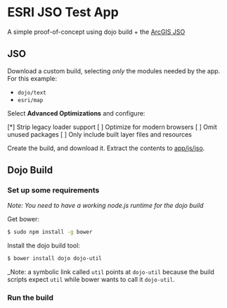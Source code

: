 ESRI JSO Test App
=================

A simple proof-of-concept using dojo build + the [ArcGIS JSO](http://jso.arcgis.com/)


JSO
---

Download a custom build, selecting _only_ the modules needed by the app. For this example:

  * `dojo/text`
  * `esri/map`


Select **Advanced Optimizations** and configure:

 [*] Strip legacy loader support
 [ ] Optimize for modern browsers
 [ ] Omit unused packages
 [ ] Only include built layer files and resources

Create the build, and download it. Extract the contents to [app/js/jso](app/js/jso).


Dojo Build
----------

### Set up some requirements

_Note: You need to have a working node.js runtime for the dojo build_

Get bower:

```bash
$ sudo npm install -g bower
```

Install the dojo build tool:

```bash
$ bower install dojo dojo-util
```
_Note: a symbolic link called `util` points at `dojo-util` because the build scripts expect `util` while bower wants to call it `dojo-util`.


### Run the build



